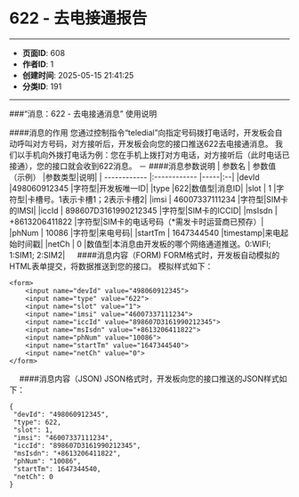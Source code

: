 # 622 - 去电接通报告

---
- **页面ID**: 608
- **作者ID**: 1
- **创建时间**: 2025-05-15 21:41:25
- **分类ID**: 191
---

###“消息：622 - 去电接通消息” 使用说明

####消息的作用
您通过控制指令“teledial”向指定号码拨打电话时，开发板会自动呼叫对方号码，对方接听后，开发板会向您的接口推送622去电接通消息。
我们以手机向外拨打电话为例：您在手机上拨打对方电话，对方接听后（此时电话已接通），您的接口就会收到622消息。
－
####消息参数说明
| 参数名  | 参数值（示例）  |参数类型|说明|
| ------------ |:------------ |-----|:--|
|devId |498060912345 |字符型|开发板唯一ID|
|type |622|数值型|消息ID|
|slot  | 1 |字符型|卡槽号。1表示卡槽1；2表示卡槽2|
|imsi  | 46007337111234 |字符型|SIM卡的IMSI|
|iccId  | 898607D3161990212345 |字符型|SIM卡的ICCID|
|msIsdn  | +8613206411822 |字符型|SIM卡的电话号码（*需发卡时运营商已预存）|
|phNum | 10086  |字符型|来电号码|
|startTm | 1647344540   |timestamp|来电起始时间戳|
|netCh  | 0 |数值型|本消息由开发板的哪个网络通道推送。0:WIFI; 1:SIM1; 2:SIM2|
　
####消息内容（FORM)
FORM格式时，开发板自动模拟的HTML表单提交，将数据推送到您的接口。
模拟样式如下：
```
<form>
	<input name="devId" value="498060912345">
	<input name="type" value="622">
	<input name="slot" value="1">
	<input name="imsi" value="46007337111234">
	<input name="iccId" value="898607D3161990212345">
	<input name="msIsdn" value="+8613206411822">
	<input name="phNum" value="10086">
	<input name="startTm" value="1647344540">
	<input name="netCh" value="0">
</form>
```
　
####消息内容（JSON)
JSON格式时，开发板向您的接口推送的JSON样式如下：

 ``` 
 {
  "devId": "498060912345",
  "type": 622,
  "slot": 1,
  "imsi": "46007337111234",
  "iccId": "898607D3161990212345",
  "msIsdn": "+8613206411822",
  "phNum": "10086",
  "startTm": 1647344540,
  "netCh": 0
} 

 ```

